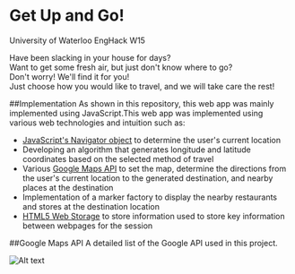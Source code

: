 # Get Up and Go!
University of Waterloo EngHack W15

Have been slacking in your house for days?<br>
Want to get some fresh air, but just don't know where to go?<br>
Don't worry! We'll find it for you!<br>
Just choose how you would like to travel, and we will take care the rest!

##Implementation
As shown in this repository, this web app was mainly implemented using JavaScript.This web app was implemented using various web technologies and intuition such as:
- [JavaScript's Navigator object](http://www.w3schools.com/jsref/obj_navigator.asp) to determine the user's current location
- Developing an algorithm that generates longitude and latitude coordinates based on the selected method of travel
- Various [Google Maps API](https://developers.google.com/maps/documentation/javascript/3.exp/reference) to set the map, determine the directions from the user's current location to the generated destination, and nearby places at the destination
- Implementation of a marker factory to display the nearby restaurants and stores at the destination location
- [HTML5 Web Storage](http://www.w3schools.com/html/html5_webstorage.asp) to store information used to store key information between webpages for the session

##Google Maps API
A detailed list of the Google API used in this project.

![Alt text](https://dl.dropboxusercontent.com/u/9118489/Github%20Pictures/GetUpAndGo/api.png)
